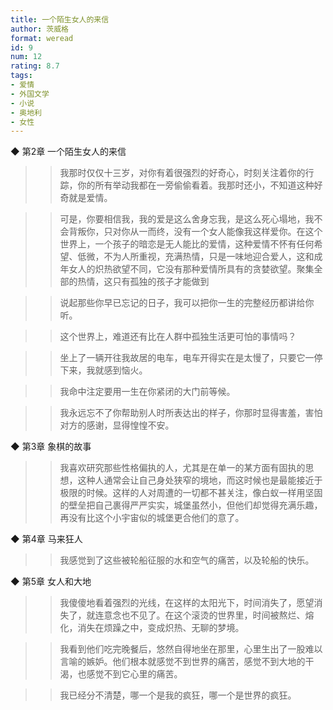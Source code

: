 ```yaml
---
title: 一个陌生女人的来信
author: 茨威格
format: weread
id: 9
num: 12
rating: 8.7
tags:
- 爱情
- 外国文学
- 小说
- 奥地利
- 女性
---
```


◆ 第2章 一个陌生女人的来信

>> 我那时仅仅十三岁，对你有着很强烈的好奇心，时刻关注着你的行踪，你的所有举动我都在一旁偷偷看着。我那时还小，不知道这种好奇就是爱情。

>> 可是，你要相信我，我的爱是这么舍身忘我，是这么死心塌地，我不会背叛你，只对你从一而终，没有一个女人能像我这样爱你。在这个世界上，一个孩子的暗恋是无人能比的爱情，这种爱情不怀有任何希望、低微，不为人所重视，充满热情，只是一味地迎合爱人，这和成年女人的炽热欲望不同，它没有那种爱情所具有的贪婪欲望。聚集全部的热情，这只有孤独的孩子才能做到

>> 说起那些你早已忘记的日子，我可以把你一生的完整经历都讲给你听。

>> 这个世界上，难道还有比在人群中孤独生活更可怕的事情吗？

>> 坐上了一辆开往我故居的电车，电车开得实在是太慢了，只要它一停下来，我就感到恼火。

>> 我命中注定要用一生在你紧闭的大门前等候。

>> 我永远忘不了你帮助别人时所表达出的样子，你那时显得害羞，害怕对方的感谢，显得惶惶不安。


◆ 第3章 象棋的故事

>> 我喜欢研究那些性格偏执的人，尤其是在单一的某方面有固执的思想，这种人通常会让自己身处狭窄的境地，而这时候也是最能接近于极限的时候。这样的人对周遭的一切都不甚关注，像白蚁一样用坚固的壁垒把自己裹得严严实实，城堡虽然小，但他们却觉得充满乐趣，再没有比这个小宇宙似的城堡更合他们的意了。


◆ 第4章 马来狂人

>> 我感觉到了这些被轮船征服的水和空气的痛苦，以及轮船的快乐。


◆ 第5章 女人和大地

>> 我傻傻地看着强烈的光线，在这样的太阳光下，时间消失了，愿望消失了，就连意念也不见了。在这个滚烫的世界里，时间被熬烂、熔化，消失在烦躁之中，变成炽热、无聊的梦境。

>> 我看到他们吃完晚餐后，悠然自得地坐在那里，心里生出了一股难以言喻的嫉妒。他们根本就感觉不到世界的痛苦，感觉不到大地的干渴，也感觉不到它心里的痛苦。

>> 我已经分不清楚，哪一个是我的疯狂，哪一个是世界的疯狂。

